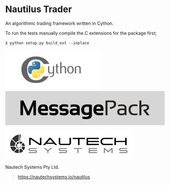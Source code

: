 # Nautilus Trader
An algorithmic trading framework written in Cython.

To run the tests manually compile the C extensions for the package first;

    $ python setup.py build_ext --inplace

![Alt text](documentation/assets/cython-logo-small.png "cython")
![Alt text](documentation/assets/msgpack-logo-white.png "msgpack")

![Alt text](documentation/assets/nautechsystems_logo_small.png?raw=true "logo")

Nautech Systems Pty Ltd.

> https://nautechsystems.io/nautilus
